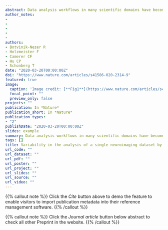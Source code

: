 ```yaml
---
abstract: Data analysis workflows in many scientific domains have become increasingly complex and flexible. Here we assess the effect of this flexibility on the results of functional magnetic resonance imaging by asking 70 independent teams to analyse the same dataset, testing the same 9 ex-ante hypotheses1. The flexibility of analytical approaches is exemplified by the fact that no two teams chose identical workflows to analyse the data. This flexibility resulted in sizeable variation in the results of hypothesis tests, even for teams whose statistical maps were highly correlated at intermediate stages of the analysis pipeline. Variation in reported results was related to several aspects of analysis methodology. Notably, a meta-analytical approach that aggregated information across teams yielded a significant consensus in activated regions. Furthermore, prediction markets of researchers in the field revealed an overestimation of the likelihood of significant findings, even by researchers with direct knowledge of the dataset2,3,4,5. Our findings show that analytical flexibility can have substantial effects on scientific conclusions, and identify factors that may be related to variability in the analysis of functional magnetic resonance imaging. The results emphasize the importance of validating and sharing complex analysis workflows, and demonstrate the need for performing and reporting multiple analyses of the same data. Potential approaches that could be used to mitigate issues related to analytical variability are discussed.
author_notes:
- 
- 
- 
- 
- 
authors:
- Botvinik-Nezer R
- Holzmeister F
- Camerer CF
- Hu CP
- Schonberg T 
date: "2020-03-20T00:00:00Z"
doi: "https://www.nature.com/articles/s41586-020-2314-9"
featured: true
image:
  caption: 'Image credit: [**Fig1**](https://www.nature.com/articles/s41586-020-2314-9/figures/1)'
  focal_point: ""
  preview_only: false
projects: ""
publication: In *Nature*
publication_short: In *Nature*
publication_types: 
- "2"
publishDate: "2020-03-20T00:00:00Z"
slides: example
summary: Data analysis workflows in many scientific domains have become increasingly complex and flexible. Here we assess the effect of this flexibility on the results of functional magnetic resonance imaging by asking 70 independent teams to analyse the same dataset, testing the same 9 ex-ante hypotheses1.
tags: []
title: Variability in the analysis of a single neuroimaging dataset by many teams
url_code: ""
url_dataset: ""
url_pdf: ""
url_poster: ""
url_project: ""
url_slides: ""
url_source: ""
url_video: ""
---
```


{{% callout note %}}
Click the _Cite_ button above to demo the feature to enable visitors to import publication metadata into their reference management software.
{{% /callout %}}

{{% callout note %}}
Click the _Journal article_ button below abstract to check all other Preprint in the website.
{{% /callout %}}
